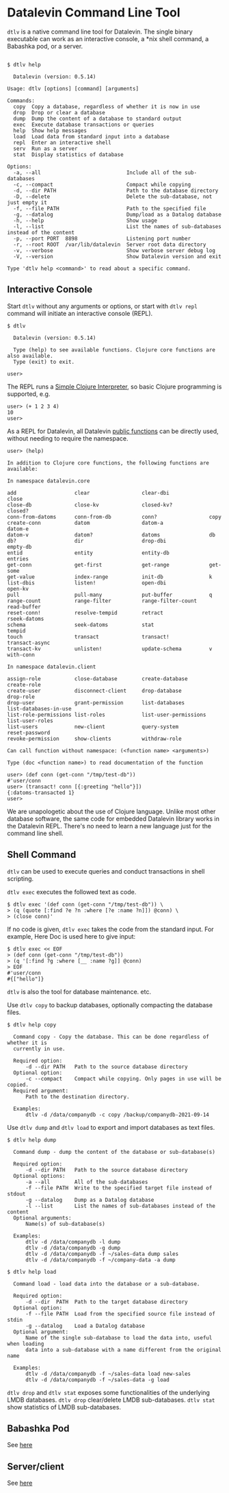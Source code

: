 # Datalevin Command Line Tool

`dtlv` is a native command line tool for Datalevin. The single binary executable
can work as an interactive console, a \*nix shell command, a Babashka pod, or a
server.

```console

$ dtlv help

  Datalevin (version: 0.5.14)

Usage: dtlv [options] [command] [arguments]

Commands:
  copy  Copy a database, regardless of whether it is now in use
  drop  Drop or clear a database
  dump  Dump the content of a database to standard output
  exec  Execute database transactions or queries
  help  Show help messages
  load  Load data from standard input into a database
  repl  Enter an interactive shell
  serv  Run as a server
  stat  Display statistics of database

Options:
  -a, --all                            Include all of the sub-databases
  -c, --compact                        Compact while copying
  -d, --dir PATH                       Path to the database directory
  -D, --delete                         Delete the sub-database, not just empty it
  -f, --file PATH                      Path to the specified file
  -g, --datalog                        Dump/load as a Datalog database
  -h, --help                           Show usage
  -l, --list                           List the names of sub-databases instead of the content
  -p, --port PORT  8898                Listening port number
  -r, --root ROOT  /var/lib/datalevin  Server root data directory
  -v, --verbose                        Show verbose server debug log
  -V, --version                        Show Datalevin version and exit

Type 'dtlv help <command>' to read about a specific command.

```

## Interactive Console

Start `dtlv` without any arguments or options, or start with `dtlv repl` command
will initiate an interactive console (REPL).

```console
$ dtlv

  Datalevin (version: 0.5.14)

  Type (help) to see available functions. Clojure core functions are also available.
  Type (exit) to exit.

user>
```
The REPL runs a [Simple Clojure Interpreter](https://github.com/borkdude/sci),
so basic Clojure programming is supported, e.g.

```console
user> (+ 1 2 3 4)
10
user>
```

As a REPL for Datalevin, all Datalevin [public
functions](https://juji-io.github.io/datalevin/index.html) can be directly used, without
needing to require the namespace.

```console
user> (help)

In addition to Clojure core functions, the following functions are available:

In namespace datalevin.core

add                   clear                 clear-dbi             close
close-db              close-kv              closed-kv?            closed?
conn-from-datoms      conn-from-db          conn?                 copy
create-conn           datom                 datom-a               datom-e
datom-v               datom?                datoms                db
db?                   dir                   drop-dbi              empty-db
entid                 entity                entity-db             entries
get-conn              get-first             get-range             get-some
get-value             index-range           init-db               k
list-dbis             listen!               open-dbi              open-kv
pull                  pull-many             put-buffer            q
range-count           range-filter          range-filter-count    read-buffer
reset-conn!           resolve-tempid        retract               rseek-datoms
schema                seek-datoms           stat                  tempid
touch                 transact              transact!             transact-async
transact-kv           unlisten!             update-schema         v
with-conn

In namespace datalevin.client

assign-role           close-database        create-database       create-role
create-user           disconnect-client     drop-database         drop-role
drop-user             grant-permission      list-databases        list-databases-in-use
list-role-permissions list-roles            list-user-permissions list-user-roles
list-users            new-client            query-system          reset-password
revoke-permission     show-clients          withdraw-role

Can call function without namespace: (<function name> <arguments>)

Type (doc <function name>) to read documentation of the function

user> (def conn (get-conn "/tmp/test-db"))
#'user/conn
user> (transact! conn [{:greeting "hello"}])
{:datoms-transacted 1}
user>
```
We are unapologetic about the use of Clojure language. Unlike most other
database software, the same code for embedded Datalevin library works in the
Datalevin REPL. There's no need to learn a new language just for the command
line shell.

## Shell Command

`dtlv` can be used to execute queries and conduct transactions in shell scripting.

`dtlv exec` executes the followed text as code.

```console
$ dtlv exec '(def conn (get-conn "/tmp/test-db")) \
> (q (quote [:find ?e ?n :where [?e :name ?n]]) @conn) \
> (close conn)'
```

If no code is given, `dtlv exec` takes the code from the standard input.  For example,
Here Doc is used here to give input:

```console
$ dtlv exec << EOF
> (def conn (get-conn "/tmp/test-db"))
> (q '[:find ?g :where [__ :name ?g]] @conn)
> EOF
#'user/conn
#{["hello"]}
```
`dtlv` is also the tool for database maintenance.
etc.

Use `dtlv copy` to backup databases, optionally compacting the database files.

```console
$ dtlv help copy

  Command copy - Copy the database. This can be done regardless of whether it is
  currently in use.

  Required option:
      -d --dir PATH   Path to the source database directory
  Optional option:
      -c --compact    Compact while copying. Only pages in use will be copied.
  Required argument:
      Path to the destination directory.

  Examples:
      dtlv -d /data/companydb -c copy /backup/companydb-2021-09-14
```

Use `dtlv dump` and `dtlv load` to export and import databases as text files.

```console
$ dtlv help dump

  Command dump - dump the content of the database or sub-database(s)

  Required option:
      -d --dir PATH   Path to the source database directory
  Optional options:
      -a --all        All of the sub-databases
      -f --file PATH  Write to the specified target file instead of stdout
      -g --datalog    Dump as a Datalog database
      -l --list       List the names of sub-databases instead of the content
  Optional arguments:
      Name(s) of sub-database(s)

  Examples:
      dtlv -d /data/companydb -l dump
      dtlv -d /data/companydb -g dump
      dtlv -d /data/companydb -f ~/sales-data dump sales
      dtlv -d /data/companydb -f ~/company-data -a dump

$ dtlv help load

  Command load - load data into the database or a sub-database.

  Required option:
      -d --dir  PATH  Path to the target database directory
  Optional option:
      -f --file PATH  Load from the specified source file instead of stdin
      -g --datalog    Load a Datalog database
  Optional argument:
      Name of the single sub-database to load the data into, useful when loading
      data into a sub-database with a name different from the original name

  Examples:
      dtlv -d /data/companydb -f ~/sales-data load new-sales
      dtlv -d /data/companydb -f ~/sales-data -g load
```

`dtlv drop` and `dtlv stat` exposes some functionalities of the underlying LMDB
databases. `dtlv drop` clear/delete LMDB sub-databases. `dtlv stat` show
statistics of LMDB sub-databases.

## Babashka Pod

See [here](https://github.com/juji-io/datalevin#babashka-pod)

## Server/client

See [here](https://github.com/juji-io/datalevin/blob/master/doc/server.md)
